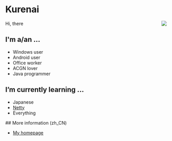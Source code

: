 # Kurenai
<img align="right" src="https://github-readme-stats.vercel.app/api?username=KurenaiRyu&show_icons=true&hide_border=true&icon_color=586069&title_color=a0a9af">

Hi, there

## I'm a/an ...
  - Windows user
  - Android user
  - Office worker
  - ACGN lover
  - Java programmer

<img align="right" src="https://count.getloli.com/get/@kurenai.moe?theme=rule34" alt="">

## I’m currently learning ...

  - Japanese
  - [Netty](https://github.com/netty/netty)
  - Everything
  
<img align="right" src="https://bgm.tv/chart/img/161589" alt="">
## More information (zh_CN)

  - [My homepage](https://www.kurenai.moe)
